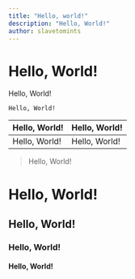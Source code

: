 ```yaml
---
title: "Hello, world!"
description: "Hello, World!"
author: slavetomints
---
```


# Hello, World!

Hello, World!

```
Hello, World!
```

| Hello, World! | Hello, World! |
| ------ | ------ |
| Hello, World! | Hello, World! |

> Hello, World!

# Hello, World!
## Hello, World!
### Hello, World!
#### Hello, World!
